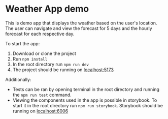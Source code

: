 # Weather App demo

This is demo app that displays the weather based on the user's location.
The user can navigate and view the forecast for 5 days and the hourly forecast for each respective day.

To start the app:

1. Download or clone the project
2. Run `npm install`
3. In the root directory run `npm run dev`
4. The project should be running on [localhost:5173](http://localhost:5173/)

Additionally:
- Tests can be ran by opening terminal in the root directory and running the `npm run test` command.
- Viewing the components used in the app is possible in storybook. To start it in the root directory
run `npm run storybook`. Storybook should be running on [localhost:6006](http://localhost:6006/)
